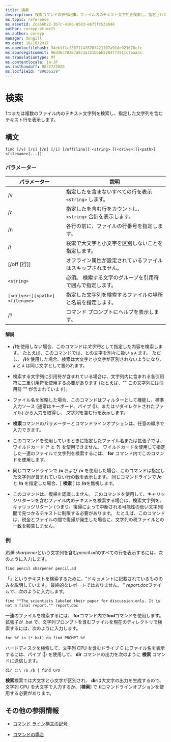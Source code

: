```yaml
---
title: 検索
description: 検索コマンドの参照記事。ファイル内のテキスト文字列を検索し、指定された文字列をファイルに表示します。
ms.topic: reference
ms.assetid: 2ca66b22-3b7c-4166-8503-eb75fc53ab46
author: coreyp-at-msft
ms.author: coreyp
manager: dongill
ms.date: 10/16/2017
ms.openlocfilehash: 34eb1f1cf3071147878f421307a91de921678cfc
ms.sourcegitcommit: 96d46c702e7a9c3a321bbbb5284f73911c7baa3c
ms.translationtype: MT
ms.contentlocale: ja-JP
ms.lasthandoff: 08/27/2020
ms.locfileid: "89036539"
---
```

# <a name="find"></a>検索

1つまたは複数のファイル内のテキスト文字列を検索し、指定した文字列を含むテキスト行を表示します。

## <a name="syntax"></a>構文

```
find [/v] [/c] [/n] [/i] [/off[line]] <string> [[<drive>:][<path>]<filename>[...]]
```

### <a name="parameters"></a>パラメーター

| パラメーター | 説明 |
| --------- | ----------- |
| /v | 指定したを含まないすべての行を表示 `<string>` します。 |
| /c | 指定したを含む行をカウントし、 `<string>` 合計を表示します。 |
| /n | 各行の前に、ファイルの行番号を指定します。 |
| /i | 検索で大文字と小文字を区別しないことを指定します。 |
| [/off [行]] | オフライン属性が設定されているファイルはスキップされません。 |
| `<string>` | 必須。 検索する文字のグループを引用符で囲んで指定します。 |
| `[<drive>:][<path>]<filename>` | 指定した文字列を検索するファイルの場所と名前を指定します。 |
| /? | コマンド プロンプトにヘルプを表示します。 |

#### <a name="remarks"></a>解説

- **/I**を使用しない場合、このコマンドは*文字列*として指定した内容を検索します。 たとえば、このコマンドでは、との文字を別々に扱い `a` `A` ます。 ただし、 **/i**を使用した場合、検索は大文字と小文字が区別されないようになり、 `a` と `A` は同じ文字として扱われます。

- 検索する文字列に引用符が含まれている場合は、文字列内に含まれる各引用符に二重引用符を使用する必要があります (たとえば、"" この文字列には引用符 "" が含まれています)。

- ファイル名を省略した場合、このコマンドはフィルターとして機能し、標準入力ソース (通常はキーボード、パイプ (|)、またはリダイレクトされたファイル) から入力を取得し、 *文字列*を含む行を表示します。

- **検索**コマンドのパラメーターとコマンドラインオプションは、任意の順序で入力できます。

- このコマンドを使用しているときに指定したファイル名または拡張子では、ワイルドカード (**&#42;** と **?**) を使用できません。 ワイルドカードを使用して指定した一連のファイルで文字列を検索するには、 **for** コマンド内でこのコマンドを使用します。

- 同じコマンドラインで **/c** および **/v** を使用した場合、このコマンドは指定した文字列が含まれていない行の数を表示します。 同じコマンドラインで **/c** と **/n** を指定した場合、[ **検索** ] は **/n**を無視します。

- このコマンドは、復帰を認識しません。 このコマンドを使用して、キャリッジリターンを含むファイル内のテキストを検索する場合は、検索文字列を、キャリッジリターン (つまり、復帰によって中断される可能性の低い文字列) 間で見つかるテキストに制限する必要があります。 たとえば、このコマンドは、税金とファイルの間で復帰が発生した場合に、文字列の税ファイルとの一致を報告しません。

### <a name="examples"></a>例

*鉛筆 sharpener*という文字列を含む*pencil.ad*のすべての行を表示するには、次のように入力します。

```
find pencil sharpener pencil.ad
```

「」というテキストを検索するために、"ドキュメントに記載されているもののみを説明しています。 最終的なレポートではありません。 " *report.doc*ファイルで、次のように入力します。

```
find ""The scientists labeled their paper for discussion only. It is not a final report."" report.doc
```

一連のファイルを検索するには、 **for**コマンド内で**find**コマンドを使用します。 拡張子が .bat で、文字列プロンプトを含むファイルを現在のディレクトリで検索するには、次のように入力します。

```
for %f in (*.bat) do find PROMPT %f
```

ハードディスクを検索して、文字列 CPU を含むドライブ C にファイル名を表示するには、パイプ (|) を使用して、 **dir** コマンドの出力を次のように **検索** コマンドに送信します。

```
dir c:\ /s /b | find CPU
```

**検索**検索では大文字と小文字が区別され、 **dir**は大文字の出力を生成するので、文字列 CPU を大文字で入力するか、[**検索**] で **/i**コマンドラインオプションを使用する必要があります。

## <a name="additional-references"></a>その他の参照情報

- [コマンド ライン構文の記号](command-line-syntax-key.md)

- [コマンドの場合](for.md)